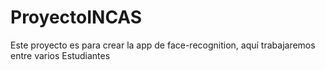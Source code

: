 # ProyectoINCAS
Este proyecto es para crear la app de face-recognition, aquí trabajaremos entre varios Estudiantes 
